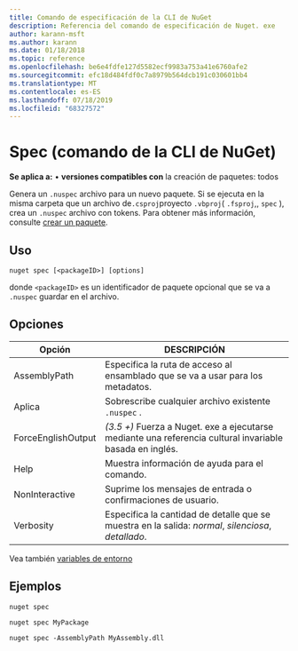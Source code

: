 ```yaml
---
title: Comando de especificación de la CLI de NuGet
description: Referencia del comando de especificación de Nuget. exe
author: karann-msft
ms.author: karann
ms.date: 01/18/2018
ms.topic: reference
ms.openlocfilehash: be6e4fdfe127d5582ecf9983a753a41e6760afe2
ms.sourcegitcommit: efc18d484fdf0c7a8979b564dcb191c030601bb4
ms.translationtype: MT
ms.contentlocale: es-ES
ms.lasthandoff: 07/18/2019
ms.locfileid: "68327572"
---
```

# <a name="spec-command-nuget-cli"></a>Spec (comando de la CLI de NuGet)

**Se aplica a:** &bullet; **versiones compatibles con** la creación de paquetes: todos

Genera un `.nuspec` archivo para un nuevo paquete. Si se ejecuta en la misma carpeta que un archivo de`.csproj`proyecto `.vbproj`( `.fsproj`,, `spec` ), crea un `.nuspec` archivo con tokens. Para obtener más información, consulte [crear un paquete](../../create-packages/creating-a-package.md).

## <a name="usage"></a>Uso

```cli
nuget spec [<packageID>] [options]
```

donde `<packageID>` es un identificador de paquete opcional que se va a `.nuspec` guardar en el archivo.

## <a name="options"></a>Opciones

| Opción | DESCRIPCIÓN |
| --- | --- |
| AssemblyPath | Especifica la ruta de acceso al ensamblado que se va a usar para los metadatos. |
| Aplica | Sobrescribe cualquier archivo existente `.nuspec` . |
| ForceEnglishOutput | *(3.5 +)* Fuerza a Nuget. exe a ejecutarse mediante una referencia cultural invariable basada en inglés. |
| Help | Muestra información de ayuda para el comando. |
| NonInteractive | Suprime los mensajes de entrada o confirmaciones de usuario. |
| Verbosity | Especifica la cantidad de detalle que se muestra en la salida: *normal*, *silenciosa*, *detallado*. |

Vea también [variables de entorno](cli-ref-environment-variables.md)

## <a name="examples"></a>Ejemplos

```cli
nuget spec

nuget spec MyPackage

nuget spec -AssemblyPath MyAssembly.dll
```
